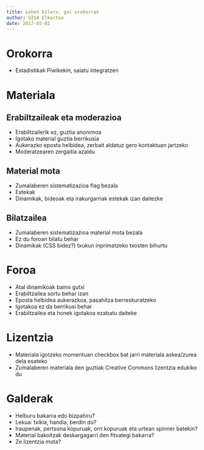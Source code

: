 ```yaml
---
title: Lehen bilera, gai orokorrak
author: GISA Elkartea
date: 2017-05-02
---
```


# Orokorra

- Estadistikak Piwikekin, saiatu integratzen

# Materiala

## Erabiltzaileak eta moderazioa

- Erabiltzailerik ez, guztia anonimoa
- Igotako material guztia berrikusia
- Aukerazko eposta helbidea, zerbait aldatuz gero kontaktuan jartzeko
- Moderatzearen zergaitia azaldu

## Material mota

- Zumalaberen sistematizazioa flag bezala
- Estekak
- Dinamikak, bideoak eta irakurgarriak estekak izan daitezke

## Bilatzailea

- Zumalaberen sistematizazioa material mota bezala
- Ez du foroan bilatu behar
- Dinamikak (CSS bidez?) txukun inprimatzeko txosten bihurtu

# Foroa

- Atal dinamikoak baino gutxi
- Erabiltzailea sortu behar izan
- Eposta helbidea aukerazkoa, pasahitza berreskuratzeko
- Igotakoa ez da berrikusi behar
- Erabiltzailea eta honek igotakoa ezabatu daiteke

# Lizentzia

- Materiala igotzeko momentuan checkbox bat jarri materiala askea/zurea dela esateko
- Zumalaberen materiala den guztiak Creative Commons lizentzia edukiko du

# Galderak

- Helburu bakarra edo bizpahiru?
- Lekua: txikia, handia, berdin du?
- Iraupenak, pertsona kopuruak, orri kopuruak eta urtean spinner batekin?
- Material bakoitzak deskargagarri den fitxategi bakarra?
- Ze lizentzia mota?
